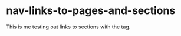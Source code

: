 # nav-links-to-pages-and-sections


<p> This is me testing out links to sections with the <a> tag. </p>
